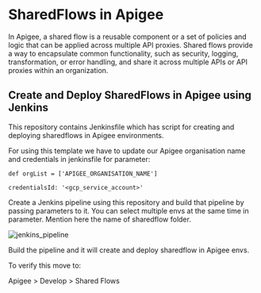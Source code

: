 # SharedFlows in Apigee

In Apigee, a shared flow is a reusable component or a set of policies and logic that can be applied across multiple API proxies. Shared flows provide a way to encapsulate common functionality, such as security, logging, transformation, or error handling, and share it across multiple APIs or API proxies within an organization.

## Create and Deploy SharedFlows in Apigee using Jenkins

This repository contains Jenkinsfile which has script for creating and deploying sharedflows in Apigee environments.

For using this template we have to update our Apigee organisation name and credentials in jenkinsfile for parameter:

`def orgList = ['APIGEE_ORGANISATION_NAME']`

`credentialsId: '<gcp_service_account>'`


Create a Jenkins pipeline using this repository and build that pipeline by passing parameters to it. You can select multiple envs at the same time in parameter. Mention here the name of sharedflow folder.


![jenkins_pipeline](https://i.postimg.cc/VvxsWDGd/Screenshot-from-2023-07-15-18-58-31.png)


Build the pipeline and it will create and deploy sharedflow in Apigee envs.

To verify this move to:

Apigee > Develop > Shared Flows
